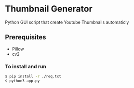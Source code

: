 # Thumbnail Generator

Python GUI script that create Youtube Thumbnails automaticly

## Prerequisites
* Pillow
* cv2

### To install and run

```bash
$ pip install -r ./req.txt
$ python3 app.py
```
